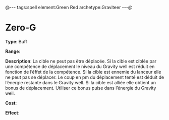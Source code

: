 @---
tags:spell
element:Green Red
archetype:Graviteer
---@

# Zero-G

**Type**:
Buff

**Range**:

**Description**:
La cible ne peut pas être déplacée. Si la cible est ciblée par une compétence de déplacement le niveau du Gravity well est réduit en fonction de l’éffet de la compétence. Si la cible est ennemie du lanceur elle ne peut pas se déplacer. Le coup en pm du déplacement tenté est déduit de l’énergie restante dans le Gravity well. Si la cible est alliée elle obtient un bonus de déplacement. Utiliser ce bonus puise dans l’énergie du Gravity well.

**Cost**:

**Effect**:
